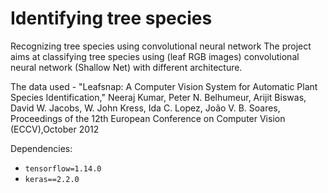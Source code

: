 # Identifying tree species
Recognizing tree species using convolutional neural network
The project aims at classifying tree species using (leaf RGB images) convolutional neural network (Shallow Net) with different architecture.
 
 The data used - 
"Leafsnap: A Computer Vision System for Automatic Plant Species Identification," Neeraj Kumar, Peter N. Belhumeur, Arijit Biswas, David W. Jacobs, W. John Kress, Ida C. Lopez, João V. B. Soares, Proceedings of the 12th European Conference on Computer Vision (ECCV),October 2012

Dependencies:

* `tensorflow=1.14.0`
* `keras==2.2.0`
